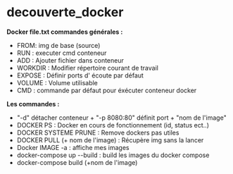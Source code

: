 # decouverte_docker

**Docker file.txt commandes générales :**
- FROM: img de base (source)
- RUN : executer cmd conteneur
- ADD : Ajouter fichier dans conteneur
- WORKDIR : Modifier répertoire courant de travail
- EXPOSE : Définir ports d' écoute par défaut
- VOLUME : Volume utilisable
- CMD : commande par défaut pour éxécuter conteneur docker


**Les commandes :**
- "-d" détacher conteneur + "-p 8080:80" définit port + "nom de l'image"
- DOCKER PS : Docker en cours de fonctionnement (id, status ect..)
- DOCKER SYSTEME PRUNE : Remove dockers pas utiles
- DOCKER PULL (+ nom de l'image) : Récupère img sans la lancer 
- Docker IMAGE -a : affiche mes images
- docker-compose up --build : build les images du docker compose
- docker-compose build (+nom de l'image) 

